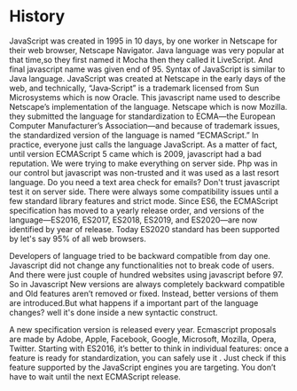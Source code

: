 # History

JavaScript was created in 1995 in 10 days, by one worker in Netscape for their web browser, Netscape Navigator.
Java language was very popular at that time,so they first named it Mocha then  they called it LiveScript. And final javascript name was given end of 95.
Syntax of JavaScript is similar to Java language.
JavaScript was created at Netscape in the early days of the web, and technically, “Java‐Script” is a trademark licensed from Sun Microsystems which is now Oracle. This javascript name used to describe Netscape’s implementation of the language. Netscape  which is now Mozilla. they submitted the language for standardization to ECMA—the European Computer Manufacturer’s Association—and because of trademark issues, the standardized version of the language is named “ECMAScript.” In practice, everyone just calls the language JavaScript.
As a matter of fact, until version ECMAScript 5  came which is 2009, javascript had a bad reputation. We were trying to make everything on server side. Php was in our control but javascript was non-trusted and it was used as a last resort language. Do you need a text area check for emails? Don't trust javascript test it on server side. There were always some compatibility issues until a few standard library features and strict mode.
Since ES6, the ECMAScript specification has moved to a yearly release order, and versions of the language—ES2016, ES2017, ES2018, ES2019, and ES2020—are now identified by year of release. Today ES2020 standard has been supported by let's say 95% of all web browsers.

Developers of language tried to be backward compatible from day one. Javascript did not change any functionalities not to break code of users. And there were just couple of hundred websites using javascript before 97.
So in Javascript New versions are always completely backward compatible and Old features aren’t removed or fixed. Instead, better versions of them are introduced.But what happens if a important part of the language changes? well it's done inside a new syntactic construct.

A new specification version is released every year. Ecmascript proposals are made by Adobe, Apple, Facebook, Google, Microsoft, Mozilla, Opera, Twitter.
Starting with ES2016, it’s better to think in individual features: once a feature is ready for standardization, you can safely use it . Just check if this feature supported by the JavaScript engines you are targeting. You don’t have to wait until the next ECMAScript release.

